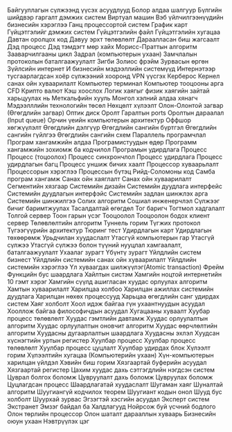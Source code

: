 Байгууллагын сүлжээнд үүсэх асуудлууд
Болор алдаа шалгуур
Бүлгийн шийдвэр гаргалт дэмжих систем
Виртуал машин
Вэб үйлчилгээнүүдийн бизнесийн хэрэглээ
Ганц процессортой систем
График карт
Гүйцэтгэлийг дэмжих систем
Гүйцэтгэлийн файл
Гүйцэтгэлийн хугацаа
Давтан оролцох код
Давуу эрхт төлөвлөлт
Дараалласан биш жагсаалт
Дэд процесс
Дэд тэмдэгт мөр хайх Морисс-Праттын алгоритм
Зааварчилгааны цикл
Задрал (компьютерын ухаан)
Замчлалын протоколын баталгаажуулалт
Зигби
Золиос фрэйм
Зурвасын өргөн
Зүйлсийн интернет
И бизнесийн мэдээллийн системүүд
Интернэтээр тусгаарлагдсан хоёр сүлжээний хооронд VPN үүсгэх
Керберос
Кернел санах ойн хуваарилалт
Компьютер терминал
Компьютер тооцооны арга CFD
Крипто валют
Кэш хоослох
Логик хаягыг физик хаягийн зайтай харьцуулах нь
Меткальфийн хууль
Монгол хэлний алдаа хянагч
Мэдээлллийн технологийн төсөл
Нөхцөлт хүлээлт
Олон-Олонтой загвар (Өгөгдлийн загвар)
Оптик диск
Оролт Гаралтын ports
Оролтын дараалал (Input queue)
Орчин үеийн компьютерын архитектур
Оффшор хөгжүүлэлт
Өгөгдлийн дэлгүүр
Өгөгдлийн сангийн бүртгэл
Өгөгдлийн сангийн гүйлгээ
Өгөгдлийн сангийн схем
Параллель програмчлал
Програм хангамжийн алдаа
Програмистуудын өдөр
Программ хангамжийн зохиомж ба кодчилол
Програмын удирдлага
Процесс
Процесс (тоцоолох)
Процесс синхрончлол
Процесс удирдлага
Процесс удирдлагын багц
Процесс уншиж бичих хаалт
Процессор хуваарьлалт
Процессорын хэрэглээ
Процессын бүтэц
Рийд-Соломоны код
Самба програм хангамж
Санах ойн хаяглалт
Санах ойн хуваарилалт
Сегментийн хязгаар
Системийн дизайн
Системийн дуудлага интерфейс
Системийн дуудлагын интерфэйс
Системийн задлан шинжлэх арга
Системийн шинжилгээ
Солих алгоритм
Сошиал инженерчлэл
Сүлжээг бичиг баримтжуулах
Тасалдалтай өгөгдөл
Тог баригч
Тогтмол хадгалалт
Толгой сервер
Тоон гарын үсэг
Тооцоолол
Тооцоолон бодох клиент сервер
Төлөвлөлтийн алгоритм
Туннель горим
Түгжих протокол
Түгээгүүрийн архитектур
Тюринг тест
Удирдлагын карт
Удирдлагын төхөөрөмж
Урьдчилан хуудаслалт
Утасгүй компьютерын гар
Утасгүй сүлжээ
Утасгүй сүлжээ болон түүний нууцлал хамгаалалт, баталгаажуулалт
Ухаалаг зурагт
Үбүнтү зурагт
Үйлдлийн систем бизнест
Үйлдлийн системийн санах ойн хуваарилалт
Үйлдлийн системийн хэрэглээ
Үл хуваагдах шилжүүлэг(Atomic transaction)
Фрейм
Функцийн бус шаардлага
Хайлтын систэм
Хамгийн ноцтой интернетийн 10 гэмт хэрэг
Хамгийн сүүлд ашигласан хуудас орлуулах алгоритм
Хамтын хуваарилалт
Харилцаа холбоо
Харилцан ажиллах системийн дуудлага
Харилцан нөхөх процессууд
Харьцаа өгөгдлийн санг удирдах систем
Хаяг холболт
Хоол идэж байгаа гүн ухаантнуудын асуудал
Хооллож байгаа философичдын асуудал
Хугацааны хуваалт
Хуубар процесс төлөвлөлт
Хуудас гэмтлийн давтамж
Хуудас орлуулалтын алгоритм
Хуудас орлуулалтын оновчит алгоритм
Хуудас өөрчлөлтийн алгоритм
Хуудасны дугаарлалтын шаардлага
Хуудасны эхлэл
Хуудсан хүснэгтийн уртын регистер
Хуулбар процесс
Хуулбар процесс төлөвлөлт
Хуулбар процесс цуцлалт
Хуулбар удирдах блок
Хүлээлт горим
Хүлээлтийн хугацаа (Компьютерийн ухаан)
Хүн-компьютерын харилцан үйлдэл
Хэвийн биш горим
Хязгаартай буферийн асуудал
Хязгаартай регистер
Цахим хуудас дахь сэтгэгдлийн нэгдсэн систем
Цуврал болгох боломж
Цувруулалт дахь боломж
Цувруулах боломж
Цуцлагдсан процесс
Шаардлагатай хуудаслалт
Шугаман хаяг
Шуналтай алгоритм
Шуугиангүй кодчилох теорем
Шуугиант кодын онол
Шууд бус холболт
Шуурхай зурвас
Эгзэгтэй хэсгийн асуудал
Эксперт систем
Экстранет
Эмзэг байдал ба Халдлагууд
Нойрсож буй үсчний бодлого
Олон төрлийн процессор
Олон шаталт дарааллын хуваарь
Бизнесийн оюун ухаан
Нэвтрүүлэх цэг
